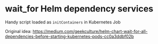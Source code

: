 # wait_for Helm dependency services

Handy script loaded as `initContainers` in Kubernetes Job

Original idea: https://medium.com/geekculture/helm-chart-wait-for-all-dependencies-before-starting-kubernetes-pods-cc0a3ddbf02b
